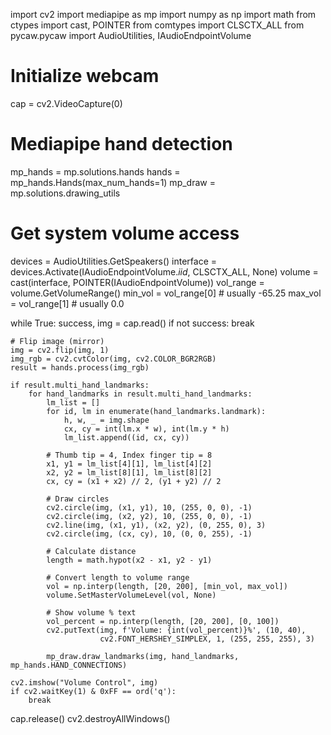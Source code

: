 import cv2
import mediapipe as mp
import numpy as np
import math
from ctypes import cast, POINTER
from comtypes import CLSCTX_ALL
from pycaw.pycaw import AudioUtilities, IAudioEndpointVolume

# Initialize webcam
cap = cv2.VideoCapture(0)

# Mediapipe hand detection
mp_hands = mp.solutions.hands
hands = mp_hands.Hands(max_num_hands=1)
mp_draw = mp.solutions.drawing_utils

# Get system volume access
devices = AudioUtilities.GetSpeakers()
interface = devices.Activate(IAudioEndpointVolume._iid_, CLSCTX_ALL, None)
volume = cast(interface, POINTER(IAudioEndpointVolume))
vol_range = volume.GetVolumeRange()
min_vol = vol_range[0]  # usually -65.25
max_vol = vol_range[1]  # usually 0.0

while True:
    success, img = cap.read()
    if not success:
        break

    # Flip image (mirror)
    img = cv2.flip(img, 1)
    img_rgb = cv2.cvtColor(img, cv2.COLOR_BGR2RGB)
    result = hands.process(img_rgb)

    if result.multi_hand_landmarks:
        for hand_landmarks in result.multi_hand_landmarks:
            lm_list = []
            for id, lm in enumerate(hand_landmarks.landmark):
                h, w, _ = img.shape
                cx, cy = int(lm.x * w), int(lm.y * h)
                lm_list.append((id, cx, cy))

            # Thumb tip = 4, Index finger tip = 8
            x1, y1 = lm_list[4][1], lm_list[4][2]
            x2, y2 = lm_list[8][1], lm_list[8][2]
            cx, cy = (x1 + x2) // 2, (y1 + y2) // 2

            # Draw circles
            cv2.circle(img, (x1, y1), 10, (255, 0, 0), -1)
            cv2.circle(img, (x2, y2), 10, (255, 0, 0), -1)
            cv2.line(img, (x1, y1), (x2, y2), (0, 255, 0), 3)
            cv2.circle(img, (cx, cy), 10, (0, 0, 255), -1)

            # Calculate distance
            length = math.hypot(x2 - x1, y2 - y1)

            # Convert length to volume range
            vol = np.interp(length, [20, 200], [min_vol, max_vol])
            volume.SetMasterVolumeLevel(vol, None)

            # Show volume % text
            vol_percent = np.interp(length, [20, 200], [0, 100])
            cv2.putText(img, f'Volume: {int(vol_percent)}%', (10, 40),
                        cv2.FONT_HERSHEY_SIMPLEX, 1, (255, 255, 255), 3)

            mp_draw.draw_landmarks(img, hand_landmarks, mp_hands.HAND_CONNECTIONS)

    cv2.imshow("Volume Control", img)
    if cv2.waitKey(1) & 0xFF == ord('q'):
        break

cap.release()
cv2.destroyAllWindows()
